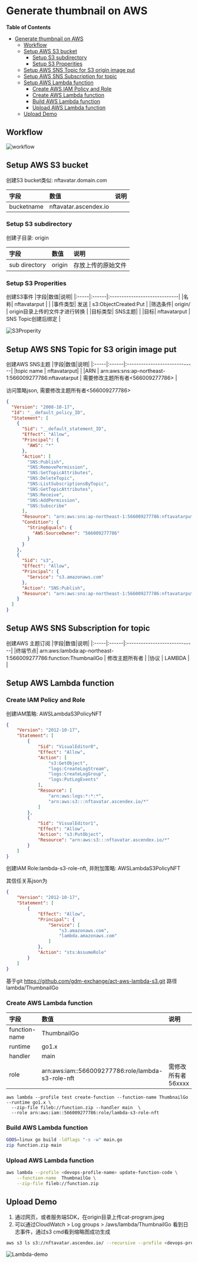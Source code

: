 # Generate thumbnail on AWS

**Table of Contents**

- [Generate thumbnail on AWS](#)
  - [Workflow](#workflow)
  - [Setup AWS S3 bucket](#)
    - [Setup S3 subdirectory](#)
    - [Setup S3 Properities](#)
  - [Setup AWS SNS Topic for S3 origin image put](#)
  - [Setup AWS SNS Subscription for topic](#)
  - [Setup AWS Lambda function](#)
    - [Create AWS IAM Policy and Role](#)
    - [Create AWS Lambda function](#)
    - [Build AWS Lambda function](#)
    - [Upload AWS Lambda function](#)
  - [Upload Demo](#)

## Workflow

![workflow](./000workflow.jpg)

## Setup AWS S3 bucket

创建S3 bucket类似: nftavatar.domain.com

|字段|数值|说明|
|:-----|:------|:-----------------------------|
|bucketname | nftavatar.ascendex.io | |

### Setup S3 subdirectory
创建子目录: origin

|字段|数值|说明|
|:-----|:------|:-----------------------------|
|sub directory | origin | 存放上传的原始文件 |

### Setup S3 Properities
创建S3事件
|字段|数值|说明|
|:-----|:------|:-----------------------------|
|名称| nftavatarput |  |
|事件类型| 发送 | s3:ObjectCreated:Put |
|筛选条件| origin/ | origin目录上传的文件才进行转换 |
|目标类型| SNS主题|  |
|目标| nftavatarput | SNS Topic创建后绑定 |

![S3Properity](./S3Properity.png)

## Setup AWS SNS Topic for S3 origin image put
创建AWS SNS主题
|字段|数值|说明|
|:-----|:------|:-----------------------------|
|topic name | nftavatarput| |
|ARN | arn:aws:sns:ap-northeast-1:566009277786:nftavatarput | 需要修改主题所有者<566009277786> |

访问策略json, 需要修改主题所有者<566009277786>
```json
{
  "Version": "2008-10-17",
  "Id": "__default_policy_ID",
  "Statement": [
    {
      "Sid": "__default_statement_ID",
      "Effect": "Allow",
      "Principal": {
        "AWS": "*"
      },
      "Action": [
        "SNS:Publish",
        "SNS:RemovePermission",
        "SNS:SetTopicAttributes",
        "SNS:DeleteTopic",
        "SNS:ListSubscriptionsByTopic",
        "SNS:GetTopicAttributes",
        "SNS:Receive",
        "SNS:AddPermission",
        "SNS:Subscribe"
      ],
      "Resource": "arn:aws:sns:ap-northeast-1:566009277786:nftavatarput",
      "Condition": {
        "StringEquals": {
          "AWS:SourceOwner": "566009277786"
        }
      }
    },
    {
      "Sid": "s3",
      "Effect": "Allow",
      "Principal": {
        "Service": "s3.amazonaws.com"
      },
      "Action": "SNS:Publish",
      "Resource": "arn:aws:sns:ap-northeast-1:566009277786:nftavatarput"
    }
  ]
}
```

## Setup AWS SNS Subscription for topic

创建AWS 主题订阅
|字段|数值|说明|
|:-----|:------|:-----------------------------|
|终端节点| arn:aws:lambda:ap-northeast-1:566009277786:function:ThumbnailGo | 修改主题所有者 |
|协议 | LAMBDA | |

## Setup AWS Lambda function

### Create IAM Policy and Role
创建IAM策略: AWSLambdaS3PolicyNFT

```json
{
    "Version": "2012-10-17",
    "Statement": [
        {
            "Sid": "VisualEditor0",
            "Effect": "Allow",
            "Action": [
                "s3:GetObject",
                "logs:CreateLogStream",
                "logs:CreateLogGroup",
                "logs:PutLogEvents"
            ],
            "Resource": [
                "arn:aws:logs:*:*:*",
                "arn:aws:s3:::nftavatar.ascendex.io/*"
            ]
        },
        {
            "Sid": "VisualEditor1",
            "Effect": "Allow",
            "Action": "s3:PutObject",
            "Resource": "arn:aws:s3:::nftavatar.ascendex.io/*"
        }
    ]
}
```

创建IAM Role:lambda-s3-role-nft, 并附加策略: AWSLambdaS3PolicyNFT

其信任关系json为
```json
{
    "Version": "2012-10-17",
    "Statement": [
        {
            "Effect": "Allow",
            "Principal": {
                "Service": [
                    "s3.amazonaws.com",
                    "lambda.amazonaws.com"
                ]
            },
            "Action": "sts:AssumeRole"
        }
    ]
}
```

基于git https://github.com/gdm-exchange/act-aws-lambda-s3.git
路径 lambda/ThumbnailGo 

### Create AWS Lambda function
|字段|数值|说明|
|:-----|:------|:-----------------------------|
|function-name| ThumbnailGo ||
|runtime| go1.x||
|handler|main||
|role |arn:aws:iam::566009277786:role/lambda-s3-role-nft|需修改所有者56xxxx|
```
aws lambda --profile test create-function --function-name ThumbnailGo --runtime go1.x \
  --zip-file fileb://function.zip --handler main  \
  --role arn:aws:iam::566009277786:role/lambda-s3-role-nft
```

### Build AWS Lambda function

```sh
GOOS=linux go build -ldflags "-s -w" main.go
zip function.zip main
```

### Upload AWS Lambda function
```sh
aws lambda --profile <devops-profile-name> update-function-code \
    --function-name  ThumbnailGo \
    --zip-file fileb://function.zip
```

## Upload Demo

1. 通过网页，或者服务端SDK，在origin目录上传cat-program.jpeg
2. 可以通过CloudWatch > Log groups > /aws/lambda/ThumbnailGo 看到日志事件，通过s3 cmd看到缩略图成功生成
```sh
aws s3 ls s3://nftavatar.ascendex.io/ --recursive --profile <devops-profile-name>
```

![Lambda-demo](./lambda-demo.jpg)

